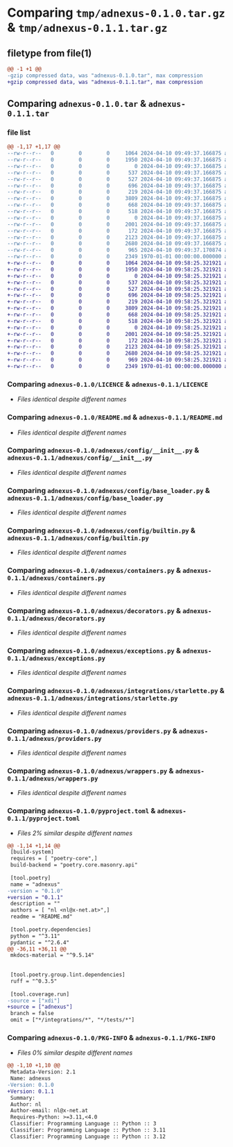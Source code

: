 # Comparing `tmp/adnexus-0.1.0.tar.gz` & `tmp/adnexus-0.1.1.tar.gz`

## filetype from file(1)

```diff
@@ -1 +1 @@
-gzip compressed data, was "adnexus-0.1.0.tar", max compression
+gzip compressed data, was "adnexus-0.1.1.tar", max compression
```

## Comparing `adnexus-0.1.0.tar` & `adnexus-0.1.1.tar`

### file list

```diff
@@ -1,17 +1,17 @@
--rw-r--r--   0        0        0     1064 2024-04-10 09:49:37.166875 adnexus-0.1.0/LICENCE
--rw-r--r--   0        0        0     1950 2024-04-10 09:49:37.166875 adnexus-0.1.0/README.md
--rw-r--r--   0        0        0        0 2024-04-10 09:49:37.166875 adnexus-0.1.0/adnexus/__init__.py
--rw-r--r--   0        0        0      537 2024-04-10 09:49:37.166875 adnexus-0.1.0/adnexus/config/__init__.py
--rw-r--r--   0        0        0      527 2024-04-10 09:49:37.166875 adnexus-0.1.0/adnexus/config/base_loader.py
--rw-r--r--   0        0        0      696 2024-04-10 09:49:37.166875 adnexus-0.1.0/adnexus/config/builtin.py
--rw-r--r--   0        0        0      219 2024-04-10 09:49:37.166875 adnexus-0.1.0/adnexus/config/helpers.py
--rw-r--r--   0        0        0     3809 2024-04-10 09:49:37.166875 adnexus-0.1.0/adnexus/containers.py
--rw-r--r--   0        0        0      668 2024-04-10 09:49:37.166875 adnexus-0.1.0/adnexus/decorators.py
--rw-r--r--   0        0        0      518 2024-04-10 09:49:37.166875 adnexus-0.1.0/adnexus/exceptions.py
--rw-r--r--   0        0        0        0 2024-04-10 09:49:37.166875 adnexus-0.1.0/adnexus/integrations/__init__.py
--rw-r--r--   0        0        0     2001 2024-04-10 09:49:37.166875 adnexus-0.1.0/adnexus/integrations/starlette.py
--rw-r--r--   0        0        0      172 2024-04-10 09:49:37.166875 adnexus-0.1.0/adnexus/markers.py
--rw-r--r--   0        0        0     2123 2024-04-10 09:49:37.166875 adnexus-0.1.0/adnexus/providers.py
--rw-r--r--   0        0        0     2680 2024-04-10 09:49:37.166875 adnexus-0.1.0/adnexus/wrappers.py
--rw-r--r--   0        0        0      965 2024-04-10 09:49:37.170874 adnexus-0.1.0/pyproject.toml
--rw-r--r--   0        0        0     2349 1970-01-01 00:00:00.000000 adnexus-0.1.0/PKG-INFO
+-rw-r--r--   0        0        0     1064 2024-04-10 09:58:25.321921 adnexus-0.1.1/LICENCE
+-rw-r--r--   0        0        0     1950 2024-04-10 09:58:25.321921 adnexus-0.1.1/README.md
+-rw-r--r--   0        0        0        0 2024-04-10 09:58:25.321921 adnexus-0.1.1/adnexus/__init__.py
+-rw-r--r--   0        0        0      537 2024-04-10 09:58:25.321921 adnexus-0.1.1/adnexus/config/__init__.py
+-rw-r--r--   0        0        0      527 2024-04-10 09:58:25.321921 adnexus-0.1.1/adnexus/config/base_loader.py
+-rw-r--r--   0        0        0      696 2024-04-10 09:58:25.321921 adnexus-0.1.1/adnexus/config/builtin.py
+-rw-r--r--   0        0        0      219 2024-04-10 09:58:25.321921 adnexus-0.1.1/adnexus/config/helpers.py
+-rw-r--r--   0        0        0     3809 2024-04-10 09:58:25.321921 adnexus-0.1.1/adnexus/containers.py
+-rw-r--r--   0        0        0      668 2024-04-10 09:58:25.321921 adnexus-0.1.1/adnexus/decorators.py
+-rw-r--r--   0        0        0      518 2024-04-10 09:58:25.321921 adnexus-0.1.1/adnexus/exceptions.py
+-rw-r--r--   0        0        0        0 2024-04-10 09:58:25.321921 adnexus-0.1.1/adnexus/integrations/__init__.py
+-rw-r--r--   0        0        0     2001 2024-04-10 09:58:25.321921 adnexus-0.1.1/adnexus/integrations/starlette.py
+-rw-r--r--   0        0        0      172 2024-04-10 09:58:25.321921 adnexus-0.1.1/adnexus/markers.py
+-rw-r--r--   0        0        0     2123 2024-04-10 09:58:25.321921 adnexus-0.1.1/adnexus/providers.py
+-rw-r--r--   0        0        0     2680 2024-04-10 09:58:25.321921 adnexus-0.1.1/adnexus/wrappers.py
+-rw-r--r--   0        0        0      969 2024-04-10 09:58:25.321921 adnexus-0.1.1/pyproject.toml
+-rw-r--r--   0        0        0     2349 1970-01-01 00:00:00.000000 adnexus-0.1.1/PKG-INFO
```

### Comparing `adnexus-0.1.0/LICENCE` & `adnexus-0.1.1/LICENCE`

 * *Files identical despite different names*

### Comparing `adnexus-0.1.0/README.md` & `adnexus-0.1.1/README.md`

 * *Files identical despite different names*

### Comparing `adnexus-0.1.0/adnexus/config/__init__.py` & `adnexus-0.1.1/adnexus/config/__init__.py`

 * *Files identical despite different names*

### Comparing `adnexus-0.1.0/adnexus/config/base_loader.py` & `adnexus-0.1.1/adnexus/config/base_loader.py`

 * *Files identical despite different names*

### Comparing `adnexus-0.1.0/adnexus/config/builtin.py` & `adnexus-0.1.1/adnexus/config/builtin.py`

 * *Files identical despite different names*

### Comparing `adnexus-0.1.0/adnexus/containers.py` & `adnexus-0.1.1/adnexus/containers.py`

 * *Files identical despite different names*

### Comparing `adnexus-0.1.0/adnexus/decorators.py` & `adnexus-0.1.1/adnexus/decorators.py`

 * *Files identical despite different names*

### Comparing `adnexus-0.1.0/adnexus/exceptions.py` & `adnexus-0.1.1/adnexus/exceptions.py`

 * *Files identical despite different names*

### Comparing `adnexus-0.1.0/adnexus/integrations/starlette.py` & `adnexus-0.1.1/adnexus/integrations/starlette.py`

 * *Files identical despite different names*

### Comparing `adnexus-0.1.0/adnexus/providers.py` & `adnexus-0.1.1/adnexus/providers.py`

 * *Files identical despite different names*

### Comparing `adnexus-0.1.0/adnexus/wrappers.py` & `adnexus-0.1.1/adnexus/wrappers.py`

 * *Files identical despite different names*

### Comparing `adnexus-0.1.0/pyproject.toml` & `adnexus-0.1.1/pyproject.toml`

 * *Files 2% similar despite different names*

```diff
@@ -1,14 +1,14 @@
 [build-system]
 requires = [ "poetry-core",]
 build-backend = "poetry.core.masonry.api"
 
 [tool.poetry]
 name = "adnexus"
-version = "0.1.0"
+version = "0.1.1"
 description = ""
 authors = [ "nl <nl@x-net.at>",]
 readme = "README.md"
 
 [tool.poetry.dependencies]
 python = "^3.11"
 pydantic = "^2.6.4"
@@ -36,11 +36,11 @@
 mkdocs-material = "^9.5.14"
 
 
 [tool.poetry.group.lint.dependencies]
 ruff = "^0.3.5"
 
 [tool.coverage.run]
-source = ["xdi"]
+source = ["adnexus"]
 branch = false
 omit = ["*/integrations/*", "*/tests/*"]
```

### Comparing `adnexus-0.1.0/PKG-INFO` & `adnexus-0.1.1/PKG-INFO`

 * *Files 0% similar despite different names*

```diff
@@ -1,10 +1,10 @@
 Metadata-Version: 2.1
 Name: adnexus
-Version: 0.1.0
+Version: 0.1.1
 Summary: 
 Author: nl
 Author-email: nl@x-net.at
 Requires-Python: >=3.11,<4.0
 Classifier: Programming Language :: Python :: 3
 Classifier: Programming Language :: Python :: 3.11
 Classifier: Programming Language :: Python :: 3.12
```

